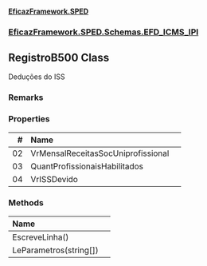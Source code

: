#### [EficazFramework.SPED](EficazFrameworkSPED.md 'EficazFramework SPED')
### [EficazFramework.SPED.Schemas.EFD_ICMS_IPI](EficazFramework.SPED.Schemas.EFD_ICMS_IPI.md 'EficazFramework.SPED.Schemas.EFD_ICMS_IPI')

## RegistroB500 Class

Deduções do ISS

### Remarks
### Properties

| # | Name | |
| ---: | :--- | :--- |
| 02 | VrMensalReceitasSocUniprofissional |  |
| 03 | QuantProfissionaisHabilitados |  |
| 04 | VrISSDevido |  |
### Methods

| Name | |
| :--- | :--- |
| EscreveLinha() |  |
| LeParametros(string[]) |  |
